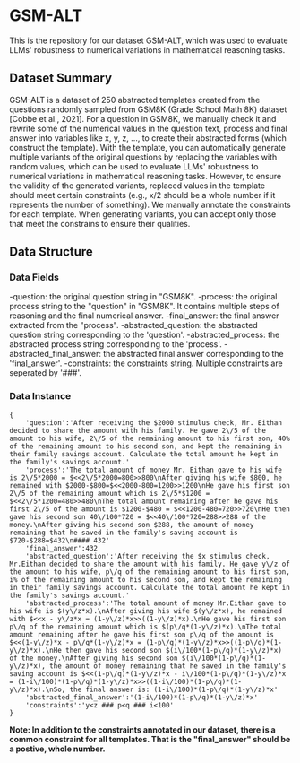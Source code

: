 # GSM-ALT
This is the repository for our dataset GSM-ALT, which was used to evaluate LLMs' robustness to numerical variations in mathematical reasoning tasks.

## Dataset Summary
GSM-ALT is a dataset of 250 abstracted templates created from the questions randomly sampled from GSM8K (Grade School Math 8K) dataset \[Cobbe et al., 2021\]. 
For a question in GSM8K, we manually check it and rewrite some of the numerical values in the question text, process and final answer into variables like x, y, z, ..., to create their abstracted forms (which construct the template).
With the template, you can automatically generate multiple variants of the original questions by replacing the variables with random values, which can be used to evaluate LLMs' robustness to numerical variations in mathematical reasoning tasks.
However, to ensure the validity of the generated variants, replaced values in the template should meet certain constraints (e.g., x/2 should be a whole number if it represents the number of something). 
We manually annotate the constraints for each template.
When generating variants, you can accept only those that meet the constrains to ensure their qualities.

## Data Structure

### Data Fields
-question: the original question string in "GSM8K".
-process: the original process string to the "question" in "GSM8K". It contains multiple steps of reasoning and the final numerical answer.
-final_answer: the final answer extracted from the "process".
-abstracted_question: the abstracted question string corresponding to the 'question'.
-abstracted_process: the abstracted process string corresponding to the 'process'.
-abstracted_final_answer: the abstracted final answer corresponding to the 'final_answer'.
-constraints: the constraints string. Multiple constraints are seperated by '###'.

### Data Instance
```
{
    'question':'After receiving the $2000 stimulus check, Mr. Eithan decided to share the amount with his family. He gave 2\/5 of the amount to his wife, 2\/5 of the remaining amount to his first son, 40% of the remaining amount to his second son, and kept the remaining in their family savings account. Calculate the total amount he kept in the family's savings account.'
    'process':'The total amount of money Mr. Eithan gave to his wife is 2\/5*2000 = $<<2\/5*2000=800>>800\nAfter giving his wife $800, he remained with $2000-$800=$<<2000-800=1200>>1200\nHe gave his first son 2\/5 of the remaining amount which is 2\/5*$1200 = $<<2\/5*1200=480>>480\nThe total amount remaining after he gave his first 2\/5 of the amount is $1200-$480 = $<<1200-480=720>>720\nHe then gave his second son 40\/100*720 = $<<40\/100*720=288>>288 of the money.\nAfter giving his second son $288, the amount of money remaining that he saved in the family's saving account is $720-$288=$432\n#### 432'
    'final_answer':432
    'abstracted_question':'After receiving the $x stimulus check, Mr.Eithan decided to share the amount with his family. He gave y\/z of the amount to his wife, p\/q of the remaining amount to his first son, i% of the remaining amount to his second son, and kept the remaining in their family savings account. Calculate the total amount he kept in the family's savings account.'
    'abstracted_process':'The total amount of money Mr.Eithan gave to his wife is $(y\/z*x).\nAfter giving his wife $(y\/z*x), he remained with $<<x - y\/z*x = (1-y\/z)*x>>((1-y\/z)*x).\nHe gave his first son p\/q of the remaining amount which is $(p\/q*(1-y\/z)*x).\nThe total amount remaining after he gave his first son p\/q of the amount is $<<(1-y\/z)*x - p\/q*(1-y\/z)*x = (1-p\/q)*(1-y\/z)*x>>((1-p\/q)*(1-y\/z)*x).\nHe then gave his second son $(i\/100*(1-p\/q)*(1-y\/z)*x) of the money.\nAfter giving his second son $(i\/100*(1-p\/q)*(1-y\/z)*x), the amount of money remaining that he saved in the family's saving account is $<<(1-p\/q)*(1-y\/z)*x - i\/100*(1-p\/q)*(1-y\/z)*x = (1-i\/100)*(1-p\/q)*(1-y\/z)*x>>((1-i\/100)*(1-p\/q)*(1-y\/z)*x).\nSo, the final answer is: (1-i\/100)*(1-p\/q)*(1-y\/z)*x'
    'abstracted_final_answer':'(1-i\/100)*(1-p\/q)*(1-y\/z)*x'
    'constraints':'y<z ### p<q ### i<100'
}
```
**Note: In addition to the constraints annotated in our dataset, there is a common constraint for all templates. That is the "final_answer" should be a postive, whole number.**
